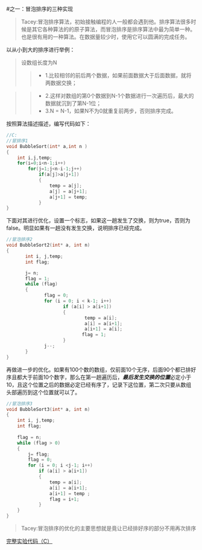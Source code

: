 #之一：冒泡排序的三种实现

> Tacey:冒泡排序算法，初始接触编程的人一般都会遇到他。排序算法很多时候是其它各种算法的的原子算法，而冒泡排序是排序算法中最为简单一种。也是很有用的一种算法。在数据量较少时，使用它可以圆满的完成任务。

以从小到大的排序进行举例：

> 设数组长度为N
>> * 1.比较相邻的前后两个数据，如果前面数据大于后面数据，就将两数据交换；  

>> * 2.这样对数组的第0个数据到N-1个数据进行一次遍历后，最大的数据就沉到了第N-1位；
>> * 3.N = N-1，如果N不为0就重复前两步，否则排序完成。



按照算法描述描述，编写代码如下：
```cpp
//C:
//冒排序1 
void BubbleSort(int* a,int n )
{
    int i,j,temp;
    for(i=0;i<n-1;i++)
        for(j=1;j<n-i-1;j++)
            if(a[j]>a[j+1])
            {
                temp = a[j];
                a[j] = a[j+1];
                a[j+1] = temp;
            }
}

```
下面对其进行优化，设置一个标志，如果这一趟发生了交换，则为true，否则为false。明显如果有一趟没有发生交换，说明排序已经完成。
```cpp
//冒泡排序2
void BubbleSort2(int* a, int n)  
{  
       int i, j,temp;  
       int flag;  

       j= n;  
       flag = 1;  
       while (flag)  
       {  
              flag = 0;  
              for (i = 0; i < k-1; i++)  
                     if (a[i] > a[i+1])  
                     {  
                             temp = a[i];
                             a[i] = a[i+1];
                             a[i+1] = a[i];  
                            flag = 1;  
                     }  
              j--;  
       }  
}  


```
再做进一步的优化。如果有100个数的数组，仅前面10个无序，后面90个都已排好序且都大于前面10个数字，那么在第一趟遍历后，***最后发生交换的位置***必定小于10，且这个位置之后的数据必定已经有序了，记录下这位置，第二次只要从数组头部遍历到这个位置就可以了。

```cpp
//冒泡排序3  
void BubbleSort3(int* a, int n)  
{  
    int i, j,temp;  
    int flag;  
      
    flag = n;  
    while (flag > 0)  
    {  
        j= flag;  
        flag = 0;  
        for (i = 0; i <j-1; i++)  
            if (a[i] > a[i+1])  
            {  
                temp = a[i];
                a[i] = a[i+1];
                a[i+1] = temp ;  
                flag = i+1;  
            }  
    }  
}  
```


> Tacey:冒泡排序的优化的主要思想就是竟让已经排好序的部分不用再次排序

[完整实验代码（C）](BubbleSort.c)
